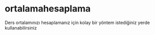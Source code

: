 # ortalamahesaplama
Ders ortalamınızı hesaplamanız için kolay bir yöntem istediğiniz yerde kullanabilirsiniz
